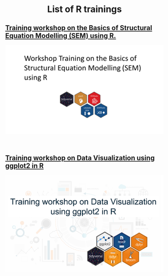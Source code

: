 # <p align="center"> List of R trainings </p>

## [Training workshop on the Basics of Structural Equation Modelling (SEM) using R.](https://chris-allones.github.io/R-trainings/SEM/index.html)
![](SEM/images/preview.png)

<br>

## [Training workshop on Data Visualization using ggplot2 in R](https://chris-allones.github.io/R-trainings/data-viz-ggplot2/index.html)
![](data-viz-ggplot2/images/preview.png)
